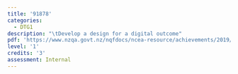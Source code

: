 ```yaml
---
title: '91878'
categories:
  - DTG1
description: "\tDevelop a design for a digital outcome"
pdf: 'https://www.nzqa.govt.nz/nqfdocs/ncea-resource/achievements/2019/as91878.pdf'
level: '1'
credits: '3'
assessment: Internal
---
```


